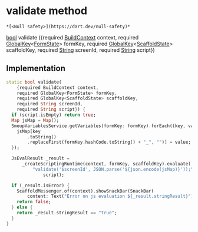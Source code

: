 


# validate method




    *[<Null safety>](https://dart.dev/null-safety)*




[bool](https://api.flutter.dev/flutter/dart-core/bool-class.html) validate
({required [BuildContext](https://api.flutter.dev/flutter/widgets/BuildContext-class.html) context, required [GlobalKey](https://api.flutter.dev/flutter/widgets/GlobalKey-class.html)&lt;[FormState](https://api.flutter.dev/flutter/widgets/FormState-class.html)> formKey, required [GlobalKey](https://api.flutter.dev/flutter/widgets/GlobalKey-class.html)&lt;[ScaffoldState](https://api.flutter.dev/flutter/material/ScaffoldState-class.html)> scaffoldKey, required [String](https://api.flutter.dev/flutter/dart-core/String-class.html) screenId, required [String](https://api.flutter.dev/flutter/dart-core/String-class.html) script})








## Implementation

```dart
static bool validate(
    {required BuildContext context,
    required GlobalKey<FormState> formKey,
    required GlobalKey<ScaffoldState> scaffoldKey,
    required String screenId,
    required String script}) {
  if (script.isEmpty) return true;
  Map jsMap = Map();
  SmeupVariablesService.getVariables(formKey: formKey).forEach((key, value) {
    jsMap[key
        .toString()
        .replaceFirst(formKey.hashCode.toString() + "_", "")] = value;
  });

  JsEvalResult _result =
      _createScriptingRuntime(context, formKey, scaffoldKey).evaluate(
          "validate('$screenId', JSON.parse('${json.encode(jsMap)}'));" +
              script);

  if (_result.isError) {
    ScaffoldMessenger.of(context).showSnackBar(SnackBar(
        content: Text("Error on js evaluation ${_result.stringResult}")));
    return false;
  } else {
    return _result.stringResult == "true";
  }
}
```







